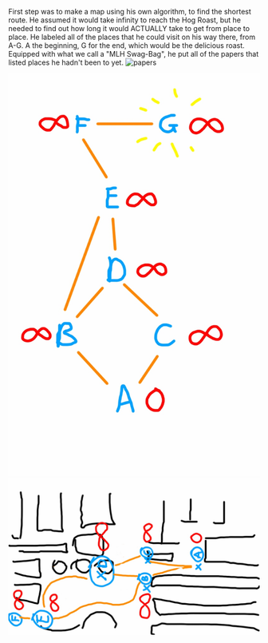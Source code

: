 First step was to make a map using his own
algorithm, to find the shortest route. He assumed it would take infinity to
reach the Hog Roast, but he needed to find out how long it would ACTUALLY take to get from place to
place. He labeled all of the places that he could visit on his way there, from A-G.
A the beginning, G for the end, which would be the delicious roast.
Equipped with what we call a "MLH Swag-Bag", he put all of the papers that listed places
he hadn't been to yet.
![papers](webgame/papers.jpg)

![map](webgame/Sketch1.jpg)
![map2](webgame/Sketch2.jpg)
